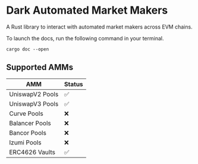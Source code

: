 # Dark Automated Market Makers
A Rust library to interact with automated market makers across EVM chains.

To launch the docs, run the following command in your terminal. 
```
cargo doc --open
```

## Supported AMMs

| AMM | Status |
|----------|------|
| UniswapV2 Pools | ✅||
| UniswapV3 Pools | ✅||
| Curve Pools | ❌||
| Balancer Pools | ❌||
| Bancor Pools | ❌||
| Izumi Pools | ❌||
| ERC4626 Vaults | ✅||




